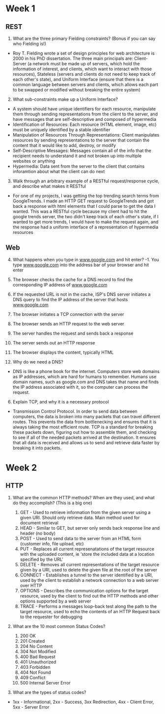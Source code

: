 # Week 1
## REST

1. What are the three primary Fielding constraints? (Bonus if you can say who Fielding is!)
- Roy T. Fielding wrote a set of design principles for web architecture is 2000 in his PhD dissertation. The three main principals are: 
Client-Server (a network must be made up of servers, which hold the information of interest, and clients, which want to interact with those resources), 
Stateless (servers and clients do not need to keep track of each other's state), and 
Uniform Interface (ensure that there is a common language between servers and clients, which allows each part to be swapped or modified without breaking the entire system)

2. What sub-constraints make up a Uniform Interface?
- A system should have unique identifiers for each resource, manipulate them through sending representations from the client to the server, and have messages that are self-descriptive and composed of hypermedia
- Identification of Resources: Each resource (HTML element, image, etc) must be uniquely identified by a stable identifier
- Manipulation of Resources Through Representations: Client manipulates resources by sending representations to the server that contain the content that it would like to add, destroy, or modify
- Self-Descriptive Messages: Messages contain all of the info that the recipient needs to understand it and not broken up into multiple websites or anything
- Hypermedia: Data sent from the server to the client that contains inforamtion about what the client can do next

3. Walk through an arbitrary example of a RESTful request/response cycle, and describe what makes it RESTful
- For one of my projects, I was getting the top trending search terms from GoogleTrends. I made an HTTP GET request to GoogleTrends and got back a response with html elements that I could parse to get the data I wanted. This was a RESTful cycle because my client had to hit the google trends server, the two didn't keep track of each other's state, if I wanted to get more trends, I would have to make the request again, and the response had a uniform interface of a representation of hypermedia resources

## Web

4. What happens when you type in www.google.com and hit enter?
-1. You type www.google.com into the address bar of your browser and hit enter
2. The browser checks the cache for a DNS record to find the corresponding IP address of www.google.com
3. If the requested URL is not in the cache, ISP's DNS server initiates a DNS query to find the IP address of the server that hosts www.google.com
4. The browser initiates a TCP connection with the server
5. The browser sends an HTTP request to the web server
6. The server handles the request and sends back a response
7. The server sends out an HTTP response
8. The browser displays the content, typically HTML

5. Why do we need a DNS?
- DNS is like a phone book for the internet. Computers store web domains as IP addresses, which are hard for humans to remember. Humans use domain names, such as google.com and DNS takes that name and finds the IP address associated with it, so the computer can process the request.

6. Explain TCP, and why it is a necessary protocol
- Transmission Control Protocol. In order to send data between computers, the data is broken into many packets that can travel different routes. This prevents the data from bottlenecking and ensures that it is always taking the most efficient route. TCP is a standard for breaking these packets down, figuring out how to assemble them, and checking to see if all of the needed packets arrived at the destination. It ensures that all data is received and allows us to send and retrieve data faster by breaking it into packets.

# Week 2

## HTTP

1. What are the common HTTP methods? When are they used, and what do they accomplish? (This is a big one)
    1. GET - Used to retrieve information from the given server using a given URI. Should only retrieve data. Main method used for document retrieval
    2. HEAD - Similar to GET, but server only sends back response line and header (no body)
    3. POST - Used to send data to the server from an HTML form (customer info, file upload, etc)
    4. PUT - Replaces all current represenatations of the target resource with the uploaded content, ie 'store the included data at a location specified by the URL'
    5. DELETE - Removes all current representations of the target resource given by a URI, used to delete the given file at the root of the server
    6. CONNECT - Establishes a tunnel to the server identified by a URI, used by the client to establish a network connection to a web server over HTTP
    7. OPTIONS - Describes the communication options for the target resource, used by the client to find out the HTTP methods and other options supported by a web server
    8. TRACE - Performs a messages loop-back test along the path to the target resource, used to echo the contents of an HTTP Request back to the requester for debugging

2. What are the 10 most common Status Codes?
    1. 200 OK
    2. 201 Created
    3. 204 No Content
    4. 304 Not Modified
    5. 400 Bad Request
    6. 401 Unauthorized
    7. 403 Forbidden
    8. 404 Not Found
    9. 409 Conflict
    10. 500 Internal Server Error

3. What are the types of status codes?
- 1xx - Informational, 2xx - Success, 3xx Redirection, 4xx - Client Error, 5xx - Server Error

